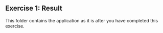## Exercise 1: Result ##

This folder contains the application as it is after you have completed this exercise.